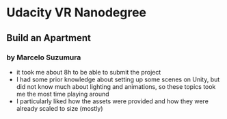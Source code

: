 # Udacity VR Nanodegree

## Build an Apartment
### by Marcelo Suzumura

- it took me about 8h to be able to submit the project
- I had some prior knowledge about setting up some scenes on Unity, but did not know much about lighting and animations, so these topics took me the most time playing around
- I particularly liked how the assets were provided and how they were already scaled to size (mostly)
